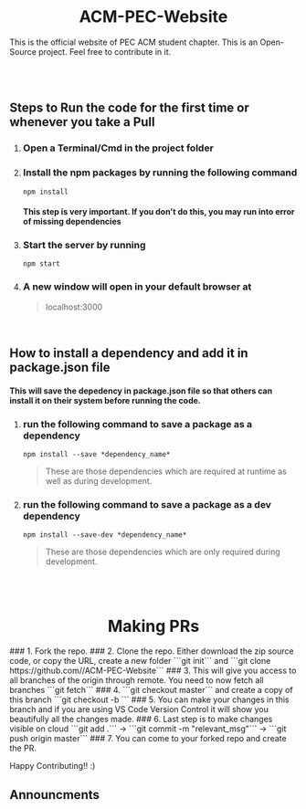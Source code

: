 <h1 align='center'>ACM-PEC-Website</h1>
This is the official website of PEC ACM student chapter. This is an Open-Source project. Feel free to contribute in it.

<br/><br/>

## Steps to Run the code for the first time or whenever you take a Pull

1. ### Open a Terminal/Cmd in the project folder
2. ### Install the npm packages by running the following command <br> 
    `npm install`
    #### This step is very important. If you don't do this, you may run into error of missing dependencies
3. ### Start the server by running <br>
    `npm start`
4. ### A new window will open in your default browser at 
    > localhost:3000

<br>

## How to install a dependency and add it in package.json file

#### This will save the depedency in package.json file so that others can install it on their system before running the code.

1. ### run the following command to save a package as a dependency
    `npm install --save *dependency_name*`
    > These are those dependencies which are required at runtime as well as during development.
    

2. ### run the following command to save a package as a dev dependency
    `npm install --save-dev *dependency_name*`
    > These are those dependencies which are only required during development.

<br/><br/>  
  
    
<h1 align='center'>Making PRs</h1>
### 1. Fork the repo. 
### 2.  Clone the repo. 
  Either download the zip source code, or copy the URL, create a new folder 
  ```git init``` and ```git clone https://github.com/<username>/ACM-PEC-Website```
### 3. This will give you access to all branches of the origin through remote. You need to now fetch all branches
```git fetch```
### 4. ```git checkout master``` and create a copy of this branch ```git checkout -b <new-branch>```
### 5. You can make your changes in this branch and if you are using VS Code Version Control it will show you beautifully all the changes made.
### 6. Last step is to make changes visible on cloud
```git add .``` -> ```git commit -m "relevant_msg"``` -> ```git push origin master```
### 7. You can come to your forked repo and create the PR.

Happy Contributing!! :)

## Announcments




